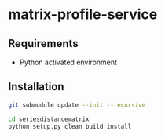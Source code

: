 # matrix-profile-service

## Requirements

- Python activated environment

## Installation

```bash
git submodule update --init --recursive

cd seriesdistancematrix
python setup.py clean build install
```
